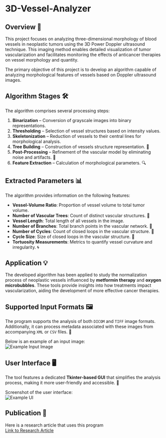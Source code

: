 # 3D-Vessel-Analyzer

## Overview 🌟  
This project focuses on analyzing three-dimensional morphology of blood vessels in neoplastic tumors using the 3D Power Doppler ultrasound technique. This imaging method enables detailed visualization of tumor vascularization and facilitates monitoring the effects of anticancer therapies on vessel morphology and quantity.

The primary objective of this project is to develop an algorithm capable of analyzing morphological features of vessels based on Doppler ultrasound images.

## Algorithm Stages 🛠  
The algorithm comprises several processing steps:  
1. **Binarization** – Conversion of grayscale images into binary representations.  
2. **Thresholding** – Selection of vessel structures based on intensity values.   
3. **Skeletonization** – Reduction of vessels to their central lines for morphological analysis.  
4. **Tree Building** – Construction of vessels structure representation. 🌳  
5. **Post-Processing** – Refinement of the vascular model by eliminating noise and artifacts. 🔧  
6. **Feature Extraction** – Calculation of morphological parameters. 🔍

## Extracted Parameters 📊  
The algorithm provides information on the following features:  
- **Vessel-Volume Ratio**: Proportion of vessel volume to total tumor volume.  
- **Number of Vascular Trees**: Count of distinct vascular structures. 🌳  
- **Vessel Length**: Total length of all vessels in the image.  
- **Number of Branches**: Total branch points in the vascular network. 🌿  
- **Number of Cycles**: Count of closed loops in the vascular structure. 🔄  
- **Cycle Size**: Size of closed loops in the vascular structure. 🔁  
- **Tortuosity Measurements**: Metrics to quantify vessel curvature and irregularity. 🌀

## Application 💡  
The developed algorithm has been applied to study the normalization process of neoplastic vessels influenced by **metformin therapy** and **oxygen microbubbles**. These tools provide insights into how treatments impact vascularization, aiding the development of more effective cancer therapies. 

## Supported Input Formats 🖼  
The program supports the analysis of both `DICOM` and `TIFF` image formats. Additionally, it can process metadata associated with these images from accompanying `XML` or `CSV` files. 📁  

Below is an example of an input image:  
![Example Input Image](https://mindray.scene7.com/is/image/mindray/doppler-shades-color-fig4-pc?$630-423$)  

## User Interface 🖥  
The tool features a dedicated **Tkinter-based GUI** that simplifies the analysis process, making it more user-friendly and accessible. 🎨

Screenshot of the user interface:  
![Example UI](https://github.com/user-attachments/assets/c51ceb6e-f344-48a9-b43a-322ae3e3a6d1)

## Publication 📑  

Here is a research article that uses this program  
[Link to Research Article](https://www.mdpi.com/1422-0067/24/15/12156)
